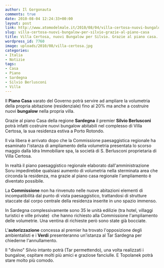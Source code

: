 ```yaml
---
author: Il Gorgonauta
comments: true
date: 2010-08-04 12:24:33+00:00
layout: post
link: http://www.atomodelmale.it/2010/08/04/villa-certosa-nuovi-bungalow-per-silvio-grazie-al-piano-casa/
slug: villa-certosa-nuovi-bungalow-per-silvio-grazie-al-piano-casa
title: Villa Certosa, nuovi Bungalow per Silvio. Grazie al piano casa.
wordpress_id: 7760
image: uploads/2010/08/villa-certosa.jpg
categories:
- Italia
- Notizie
tags:
- Casa
- Piano
- Sardegna
- Silvio Berlusconi
- Villa
---
```


Il **Piano Casa** varato del Governo potrà servire ad ampliare la volumetria della propria abitazione (residenziale) fino al 20% ma anche a costruire nuovi **bungalow** nella propria villa.

Grazie al piano Casa della regione **Sardegna** il premier **Silvio Berlusconi** potrà infatti costruire nuovi bungalow abitabili nel complesso di Villa Certosa, la sua residenza estiva a Porto Rotondo.

Il via libera è arrivato dopo che la Commissione paesaggistica regionale ha esaminato l'istanza di ampliamento della volumetria presentata lo scorso maggio dalla Idra Immobiliare spa, la società di S. Berlusconi proprietaria di Villa Certosa.

In realtà il piano paesaggistico regionale elaborato dall'amministrazione Soru impedirebbe qualsiasi aumento di volumetria nella sterminata area che circonda la residenza, ma grazie al piano casa regionale l'ampliamento è diventato possibile.

La **Commissione** non ha rinvenuto nelle nuove abitazioni elementi di incompatibilità dal punto di vista paesaggistico, trattandosi di strutture staccate dal corpo centrale della residenza inserite in uno spazio immenso.

In Sardegna complessivamente sono 35 le unità edilizie (tra hotel, villaggi turistici e ville private)  che hanno richiesto alla Commissione l'ampliamento delle volumetrie. Una ventina di richieste però sono state già bocciate.

L'**autorizzazione** concessa al premier ha trovato l'opposizione degli ambientalisti e i **Verdi** presenteranno un'istanza al Tar Sardegna per chiederne l'annullamento.

Il "divino" Silvio intanto potrà (Tar permettendo), una volta realizzati i bungalow, ospitare molti più amici e graziose fanciulle. E Topolanek potrà stare molto più comodo.
